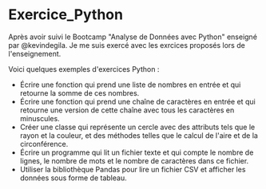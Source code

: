 # Exercice_Python

Après avoir suivi le Bootcamp "Analyse de Données avec Python" enseigné par @kevindegila.
Je me suis exercé avec les exrcices proposés lors de l'enseignement.

Voici quelques exemples d'exercices Python :
- Écrire une fonction qui prend une liste de nombres en entrée et qui retourne la somme de ces nombres.
- Écrire une fonction qui prend une chaîne de caractères en entrée et qui retourne une version de cette chaîne avec tous les caractères en minuscules.
- Créer une classe qui représente un cercle avec des attributs tels que le rayon et la couleur, et des méthodes telles que le calcul de l'aire et de la circonférence.
- Écrire un programme qui lit un fichier texte et qui compte le nombre de lignes, le nombre de mots et le nombre de caractères dans ce fichier.
- Utiliser la bibliothèque Pandas pour lire un fichier CSV et afficher les données sous forme de tableau.
